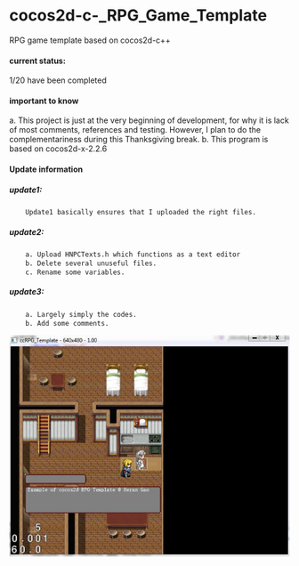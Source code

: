 # cocos2d-c-_RPG_Game_Template
RPG game template based on cocos2d-c++

#### current status:
1/20 have been completed

#### important to know
a. 
  This project is just at the very beginning of development, for why it is lack of most comments, references and testing.
  However, I plan to do the complementariness during this Thanksgiving break.
b.
  This program is based on cocos2d-x-2.2.6
  
#### Update information
##### update1: 
        Update1 basically ensures that I uploaded the right files.
##### update2:
        a. Upload HNPCTexts.h which functions as a text editor
        b. Delete several unuseful files.
        c. Rename some variables.
##### update3:
        a. Largely simply the codes.
        b. Add some comments. 
        
![Alt text](exampleCC.jpg?raw=true "Optional Title")

